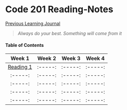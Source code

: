 # Code 201 Reading-Notes


[Previous Learning Journal](https://kozer2.github.io/Learning-Journal/)


> *Always do your best. Something will come from it*




#### Table of Contents


|Week 1                       |Week 2   |Week 3    | Week 4 | 
|:-----:                      |:-----:  |:-----:   |:-----: |
|[Reading 1](Reading-01.md)   |:-----:  |:-----:   |:-----: |
|:-----:                      |:-----:  |:-----:   |:-----: |
|:-----:                      |:-----:  |:-----:   |:-----: |
|:-----:                      |:-----:  |:-----:   |:-----: |
|:-----:                      |:-----:  |:-----:   |:-----: |  
